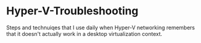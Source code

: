 # Hyper-V-Troubleshooting
Steps and technuiqes that I use daily when Hyper-V networking remembers that it doesn't actually work in a desktop virtualization context.
